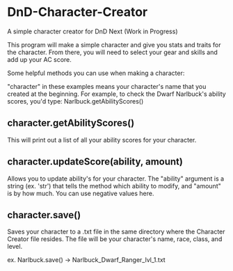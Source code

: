 DnD-Character-Creator
=====================

A simple character creator for DnD Next (Work in Progress)

This program will make a simple character and give you stats and traits for the character.
From there, you will need to select your gear and skills and add up your AC score.


Some helpful methods you can use when making a character:

"character" in these examples means your character's name that you created at the beginning.
For example, to check the Dwarf Narlbuck's ability scores, you'd type: Narlbuck.getAbilityScores()


character.getAbilityScores()
--------------------------------
This will print out a list of all your ability scores for your character.

character.updateScore(ability, amount)
--------------------------------
Allows you to update ability's for your character. 
The "ability" argument is a string (ex. 'str') that tells the method which ability to modify,
and "amount" is by how much. You can use negative values here.

character.save()
--------------------------------
Saves your character to a .txt file in the same directory where the Character Creator file
resides. The file will be your character's name, race, class, and level.

ex. Narlbuck.save() -> Narlbuck_Dwarf_Ranger_lvl_1.txt

